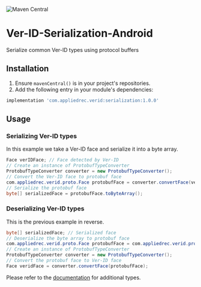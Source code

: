 ![Maven Central](https://img.shields.io/maven-central/v/com.appliedrec.verid/serialization)

# Ver-ID-Serialization-Android

Serialize common Ver-ID types using protocol buffers

## Installation

1. Ensure `mavenCentral()` is in your project's repositories.
2. Add the following entry in your module's dependencies:
  
  ```groovy
  implementation 'com.appliedrec.verid:serialization:1.0.0'
  ```
  
## Usage

### Serializing Ver-ID types

In this example we take a Ver-ID face and serialize it into a byte array.

```java
Face verIDFace; // Face detected by Ver-ID
// Create an instance of ProtobufTypeConverter
ProtobufTypeConverter converter = new ProtobufTypeConverter();
// Convert the Ver-ID face to protobuf face
com.appliedrec.verid.proto.Face protobufFace = converter.convertFace(verIDFace);
// Serialize the protobuf face
byte[] serializedFace = protobufFace.toByteArray();
```

### Deserializing Ver-ID types

This is the previous example in reverse.

```java
byte[] serializedFace; // Serialized face
// Deserialize the byte array to protobuf face
com.appliedrec.verid.proto.Face protobufFace = com.appliedrec.verid.proto.Face.parseFrom(serializedFace);
// Create an instance of ProtobufTypeConverter
ProtobufTypeConverter converter = new ProtobufTypeConverter();
// Convert the protobuf face to Ver-ID face
Face veridFace = converter.convertFace(protobufFace);
```

Please refer to the [documentation](https://appliedrecognition.github.io/Ver-ID-Serialization-Android/) for additional types.
